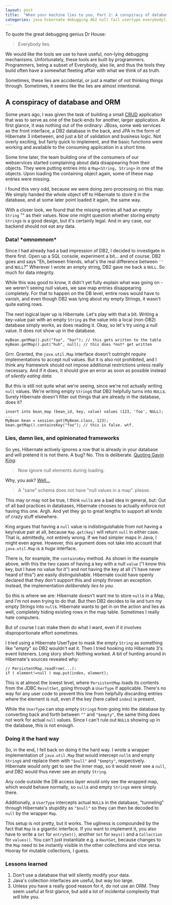 ```yaml
---
layout: post
title:  "When your machine lies to you, Part 2: A conspiracy of database and ORM"
categories: java hibernate debugging db2 null fail usertype everybodylies
---
```


To quote the great debugging genius Dr House:

> Everybody lies.

We would like the tools we use to have useful, non-lying debugging mechanisms.
Unfortunately, these tools are built by programmers. Programmers, being a
subset of Everybody, also lie, and thus the tools they build often
have a somewhat fleeting affair with what we think of as truth.

Sometimes, these lies are accidental, or just a matter of not thinking things
through. Sometimes, it seems like the lies are almost intentional.

## A conspiracy of database and ORM

Some years ago, I was given the task of building a small [CRUD](https://en.wikipedia.org/wiki/Create,_read,_update_and_delete)
application that was to serve as one of the back-ends for another, larger
application. At first glance, it was nothing out of the ordinary: JBoss, some
web services as the front interface, a DB2 database in the back, and JPA in
the form of Hibernate 3 inbetween, and just a bit of validation and business
logic. Not overly exciting, but fairly quick to implement, and the basic
functions were working and available to the consuming application in a
short time.

Some time later, the team building one of the consumers of our webservices
started complaining about data disappearing from their objects. They were
putting entries into a `Map<String, String>` in one of the objects.
Upon loading the containing object again, some of these map entries were missing.

I found this very odd, because we were doing zero processing on this map. We
simply handed the whole object off to Hibernate to store it in the database,
and at some later point loaded it again, the same way.

With a closer look, we found that the missing entries all had an empty `String` ""
as their values. Now one might question whether storing empty `String`s is a good
design, but it's certainly legal. And in any case, our backend should not eat
any data.

### Data! \*omnomnom\*

Since I had already had a bad impression of DB2, I decided to investigate in there
first. Open up a SQL console, experiment a bit... and of course. DB2 goes and says
"Eh, between friends, what's the real difference between `''` and `NULL`?" Wherever I
wrote an empty string, DB2 gave me back a `NULL`. So much for data integrity.

While this was good to know, it didn't yet fully explain what was going on - we weren't
seeing null values, we saw map entries disappearing completely. For that to happen on the
DB level, entire rows would have to vanish, and even though DB2 was lying about
my empty Strings, it wasn't quite eating rows.

The next logical layer up is Hibernate. Let's play with that a bit. Writing a key-value
pair with an empty `String` as the value into a local (non-DB2) database simply works,
as does reading it. Okay, so let's try using a null value. It does not show up in the
database.

    myBean.getMap().put("foo", "bar"); // this gets written to the table
    myBean.getMap().put("huh", null); // this does *not* get written

Grrr. Granted, the `java.util.Map` interface doesn't outrirght _require_ implementations
to accept null values. But it is also not prohibited, and I think any framework should
not impose additional restrictions unless really necessary. And if it does, it should
give an error as soon as possible instead of _silently eating data_.

But this is still not quite what we're seeing, since we're not actually writing `null`
values. We're writing empty `String`s that DB2 helpfully turns into `NULL`s. Surely
Hibernate doesn't filter out things that are already in the database, does it?

    insert into bean_map (bean_id, key, value) values (123, 'foo', NULL);
    ...
    MyBean bean = session.get(MyBean.class, 123);
    bean.getMap().containsKey("foo"); // this is false. wtf.

### Lies, damn lies, and opinionated frameworks

So yes, Hibernate actively ignores a row that is already in your database and will
pretend it is not there. A bug? No. This is deliberate.
[Quoting Gavin King](https://hibernate.atlassian.net/browse/HHH-772?focusedCommentId=18944&page=com.atlassian.jira.plugin.system.issuetabpanels:comment-tabpanel#comment-18944):

> Now ignore null elements during loading.

Why, you ask? [Well...](https://hibernate.atlassian.net/browse/HHH-772?focusedCommentId=19005&page=com.atlassian.jira.plugin.system.issuetabpanels:comment-tabpanel#comment-19005)

> A "sane" schema does not have "null values in a map". please.

This may or may not be true, I think `null`s are a bad idea in general, but:
Out of all bad practices in databases, Hibernate chooses to actually enforce not having this one. Argh. And yet they go to great lengths to support all kinds of crazy stuff elsewhere.

King argues that having a `null` value is indistinguishable from not having a key/value pair
at all, because `Map.get(key)` will return `null` in either case. That is, admittedly, not
entirely wrong. If we had simpler maps in Java, I might even agree. However, this argument
does not take into account that `java.util.Map` is a _huge_ interface.

There is, for example, the `containsKey` method. As shown in the example above, with this
the two cases of having a key with a null `value` ("I know this key, but I have no value
for it") and not having the key at all ("I have never heard of this") are easily
distinguishable. Hibernate could have openly declared that they don't support this and
simply thrown an exception. Instead, the implementation _deliberately lies to you_.

So this is where we are: Hibernate doesn't want me to store `null`s in a Map, and I'm not
even trying to do that. But then DB2 decides to lie and turn my empty Strings into `null`s.
Hibernate wants to get in on the action and lies as well, completely hiding existing rows
in the map table. Sometimes I really hate computers.

But of course I can make them do what I want, even if it involves disproportionate effort
sometimes.

I tried using a Hibernate UserType to mask the empty `String` as something like "$empty$"
so DB2 wouldn't eat it. Then I tried hooking into Hibernate 3's event listeners. Long story
short: Nothing worked. A bit of hunting around in Hibernate's sources revealed why:

    // PersistentMap.readFrom(...):
    if ( element!=null ) map.put(index, element);

This is at almost the lowest level, where `PersistentMap` loads its contents from
the JDBC `ResultSet`, going through a `UserType` if applicable.
There's no way for any user code to prevent this line from
helpfully discarding entries where the element is null, even if the key (here called
`index`) is present.

While the `UserType` can stop empty `String`s from going into the database by converting
back and forth between `""` and `"$empty"`, the same thing does not work for actual
`null` values. Since I can't rule out `NULL`s showing up in the database, this is not enough.

### Doing it the hard way

So, in the end, I fell back on doing it the hard way. I wrote a wrapper implementation
of `java.util.Map` that would intercept `null`s and empty `String`s and replace them with
`"$null"` and `"$empty"`, respectively. Hibernate would only get to see the inner map,
so it would never see a `null`, and DB2 would thus never see an empty `String`.

Any code outside the DB access layer would only see the wrapped map, which would behave
normally, so `null`s and empty `String`s were simply there.

Additionally, a `UserType` intercepts actual `NULL`s in the database, "tunneling" through
Hibernate's stupidity as `"$null"` so they can then be decoded to `null` by the wrapper
`Map`.

This setup is not pretty, but it works. The ugliness is compounded by the fact that
`Map` is a gigantic interface. If you want to implement it, you also have to write a
`Set` for `entrySet()`, another `Set` for `keys()` and a `Collection` for `values()`.
You can't just instantiate e.g. a `HashSet`, because changes to the `Map` need to be instantly
visible in the other collections and vice versa. Hooray for mutable collections, I guess.

### Lessons learned

1. Don't use a database that will silently modify your data.
2. Java's collection interfaces are useful, but way too large.
3. Unless you have a really good reason for it, do not use an ORM. They seem useful at first glance, but add a lot of incidental complexity that _will_ bite you.
